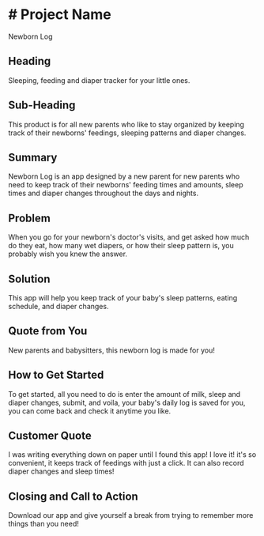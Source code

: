 # # Project Name #
Newborn Log
## Heading ##
Sleeping, feeding and diaper tracker for your little ones.
## Sub-Heading ##
This product is for all new parents who like to stay organized by keeping track of their newborns' feedings, sleeping patterns and diaper changes.
## Summary ##
Newborn Log is an app designed by a new parent for new parents who need to keep track of their newborns' feeding times and amounts, sleep times and diaper changes throughout the days and nights.
## Problem ##
When you go for your newborn's doctor's visits, and get asked how much do they eat, how many wet diapers, or how their sleep pattern is, you probably wish you knew the answer.
## Solution ##
This app will help you keep track of your baby's sleep patterns, eating schedule, and diaper changes.
## Quote from You ##
New parents and babysitters, this newborn log is made for you!
## How to Get Started ##
To get started, all you need to do is enter the amount of milk, sleep and diaper changes, submit, and voila, your baby's daily log is saved for you, you can come back and check it anytime you like.
## Customer Quote ##
I was writing everything down on paper until I found this app! I love it! it's so convenient, it keeps track of feedings with just a click. It can also record diaper changes and sleep times!
## Closing and Call to Action ##
Download our app and give yourself a break from trying to remember more things than you need!